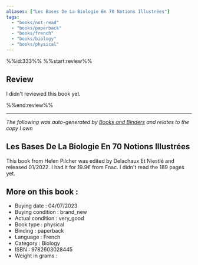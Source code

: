 ```yaml
---
aliases: ["Les Bases De La Biologie En 70 Notions Illustrées"] 
tags: 
  - "books/not-read" 
  - "books/paperback" 
  - "books/french"
  - "books/biology"
  - "books/physical"
---
```

%%id:333%%
%%start:review%%
## Review
I didn't reviewed this book yet. 

%%end:review%%

---
_The following was auto-generated by [Books and Binders](Books%20and%20Binders.md) and relates to the copy I own_
## Les Bases De La Biologie En 70 Notions Illustrées
This book from Helen Pilcher was edited by Delachaux Et Niestlé and released 01/2022. I had it for 19.9€ from Fnac. I didn't read the 189 pages yet.

## More on this book :
- Buying date : 04/07/2023
- Buying condition : brand_new
- Actual condition : very_good
- Book type : physical
- Binding : paperback
- Language : French
- Category : Biology
- ISBN : 9782603028445
- Weight in grams : 
